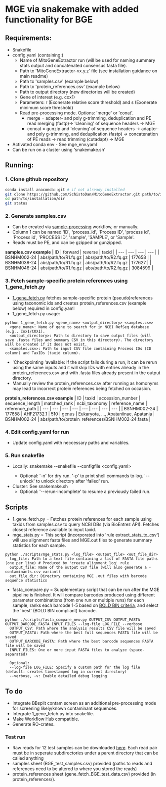 # MGE via snakemake with added functionality for BGE #
## Requirements: ##
- Snakefile
- config.yaml (containing:)
  - Name of MitoGeneExtractor run (will be used for naming summary stats output and concatenated consensus fasta file).
  - Path to 'MitoGeneExtractor-vx.y.z' file (see installation guidance on main readme)
  - Path to 'samples.csv' (example below)
  - Path to 'protein_references.csv' (example below)
  - Path to output directory (new directories will be created)
  - Gene of interest (e.g. cox1)
  - Parameters: r (Exonerate relative score threshold) and s (Exonerate minimum score threshold)
  - Read pre-processing mode. Options: 'merge' or 'conat'.
    - merge = adapter- and poly g-trimming, deduplication and PE read merging (fastp)-> 'cleaning' of sequence headers -> MGE
    - concat = gunzip and 'cleaning' of sequence headers -> adapter- and poly g-trimming, and deduplication (fastp) -> concatenation of PE reads -> read trimming (cutadapt) -> MGE
- Activated conda env - See mge_env.yaml
- Can be run on a cluster using 'snakemake.sh'





## Running: ##
### 1. Clone github repository ###
```bash
conda install anaconda::git # if not already installed
git clone https://github.com/SchistoDan/MitoGeneExtractor.git path/to/installation/dir
cd path/to/installation/dir
git status
```

### 2. Generate samples.csv ###
- Can be created via [sample-processing](https://github.com/bge-barcoding/sample-processing) workflow, or manually.
- Column 1 can be named 'ID', 'process_id', 'Process ID', 'process id', 'Process id', 'PROCESS ID', 'sample', 'SAMPLE', or 'Sample'.
- Reads must be PE, and can be gzipped or gunzipped.
  
**samples.csv example**
| ID | forward | reverse | taxid |
| --- | --- | --- | --- |
| BSNHM002-24  | abs/path/to/R1.fq.gz | abs/path/to/R2.fq.gz | 177658 |
| BSNHM038-24 | abs/path/to/R1.fq.gz | abs/path/to/R2.fq.gz | 177627 |
| BSNHM046-24 | abs/path/to/R1.fq.gz | abs/path/to/R2.fq.gz | 3084599 |

### 3. Fetch sample-specific protein references using 1_gene_fetch.py ###
- [1_gene_fetch.py](https://github.com/SchistoDan/MitoGeneExtractor/blob/main/snakemake/1_gene_fetch.py) fetches sample-specific protein (pseudo)references using taxonomic ids and creates protein_references.csv (example below) required in config.yaml 
- 1_gene_fetch.py usage:
```
python 1_gene_fetch.py <gene_name> <output_directory> <samples.csv> 
  <gene_name>: Name of gene to search for in NCBI RefSeq database (e.g., cox1/COX1).
  <output_directory>: Path to directory to save output files (will save .fasta files and summary CSV in this directory). The directory will be created if it does not exist.
  <samples.csv>: Path to input CSV file containing Process IDs (ID column) and TaxIDs (taxid column).
```
- 'Checkpointing 'available: If the script fails during a run, it can be rerun using the same inputs and it will skip IDs with entries already in the protein_references.csv and with .fasta files already present in the output directory.
- Manually review the protein_references.csv after running as homonyms may lead to incorrect protein references being fetched on occasion.

**protein_references.csv example** 
| ID | taxid | accession_number | sequence_length | matched_rank | ncbi_taxonomy | reference_name | reference_path |
| --- | --- | --- | --- | --- | --- | --- | --- |
| BSNHM002-24 | 177658 | AHF21732.1 | 510 | genus | Eukaryota, ..., Apataniinae, Apatania | BSNHM002-24 | abs/path/to/protein_references/BSNHM002-24.fasta | 


### 4. Edit config.yaml for run ###
- Update config.yaml with neccessary paths and variables.

### 5. Run snakefile ###
- Locally: snakemake --snakefile <Snakefile> --configfile <config.yaml>
  - Optional: '-n' for dry run. '-p' to print shell commands to log. '--unlock' to unlock directory after 'failed' run.
- Cluster: See snakemake.sh
  - Optional: '--rerun-incomplete' to resume a previously failed run.




## Scripts ##
- 1_gene_fetch.py = Fetches protein references for each sample using taxids from samples.csv to query NCBI DBs (via BioEntrez API). Fetches closest reference available to input taxid.
- mge_stats.py = This script (incorporated into 'rule extract_stats_to_csv') will use alignment fasta files and MGE.out files to generate summary statistics for each sample.
```
python ./scripts/mge_stats.py <log_file> <output_file> <out_file_dir>
  log_file: Path to a text file containing a list of FASTA file paths (one per line) # Produced by 'create_alignment_log' rule
  output_file: Name of the output CSV file (will also generate a -contaminants.csv variant)
  out_file_dir: Directory containing MGE .out files with barcode sequence statistics
```
- fasta_compare.py = Supplementary script that can be run after the MGE pipeline is finished. It will compare barcodes produced using different parameter combinations (from one run or multiple runs) for each sample, ranks each barcode 1-5 based on [BOLD BIN criteria](https://v3.boldsystems.org/index.php/resources/handbook?chapter=2_databases.html&section=bins), and select the 'best' (BOLD BIN compliant) barcode.
```
python ./scripts/fasta_compare_new.py OUTPUT_CSV OUTPUT_FASTA OUTPUT_BARCODE_FASTA INPUT_FILES --log-file LOG_FILE --verbose
  OUTPUT_CSV: Path where the analysis results CSV file will be saved
  OUTPUT_FASTA: Path where the best full sequences FASTA file will be saved
  OUTPUT_BARCODE_FASTA: Path where the best barcode sequences FASTA file will be saved
  INPUT_FILES: One or more input FASTA files to analyze (space-separated)
  
  Optional:
  --log-file LOG_FILE: Specify a custom path for the log file (default: creates timestamped log in current directory)
  --verbose, -v: Enable detailed debug logging
```

## To do ##
- Integrate BBsplit contam screen as an additional pre-processing mode for screening likely/known contaminant sequences.
- Integrate 1_gene_fetch.py into snakefile.
- Make Workflow Hub compatible.
- Generate RO-crates.
  
### Test run ###
- Raw reads for 12 test samples can be downloaded [here](https://naturalhistorymuseum-my.sharepoint.com/personal/b_price_nhm_ac_uk/_layouts/15/onedrive.aspx?ct=1723035606962&or=Teams%2DHL&ga=1&LOF=1&id=%2Fpersonal%2Fb%5Fprice%5Fnhm%5Fac%5Fuk%2FDocuments%2F%5Ftemp%2F%5FBGEexamples4Felix%2F1%5Fraw%5Fdata). Each read pair must be in seperate subdirectories under a parent directory that can be called anything
- samples sheet (BGE_test_samples.csv) provided (paths to reads and references need to be altered to where you stored the reads)
- protein_references sheet (gene_fetch_BGE_test_data.csv) provided (in protein_references/).
